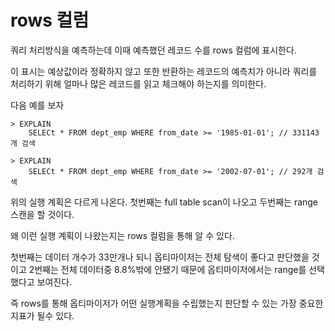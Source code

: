 # rows 컬럼

쿼리 처리방식을 예측하는데 이때 예측했던 레코드 수를 rows 컬럼에 표시한다.

 이 표시는 예상값이라 정확하지 않고 또한 반환하는 레코드의 예측치가 아니라 쿼리를 처리하기 위해 얼마나 많은 레코드를 읽고 체크해야 하는지를 의미한다.

다음 예를 보자

```mysql
> EXPLAIN
	SELECt * FROM dept_emp WHERE from_date >= '1985-01-01'; // 331143개 검색
	
> EXPLAIN
	SELECt * FROM dept_emp WHERE from_date >= '2002-07-01'; // 292개 검색
```

위의 실행 계획은 다르게 나온다. 첫번째는 full table scan이 나오고 두번째는 range 스캔을 할 것이다. 

왜 이런 실행 계획이 나왔는지는 rows 컬럼을 통해 알 수 있다. 

첫번째는 데이터 개수가 33만개나 되니 옵티마이저는 전체 탐색이 좋다고 판단했을 것이고 2번째는 전체 데이터중 8.8%밖에 안됐기 때문에 옵티마이저에서는 range를 선택했다고 보여진다. 

즉 rows를 통해 옵티마이저가 어떤 실행계획을 수립했는지 판단할 수 있는 가장 중요한 지표가 될수 있다.

